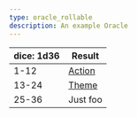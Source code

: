 ```yaml
---
type: oracle_rollable
description: An example Oracle
---
```


| dice: 1d36 | Result                                               |
| ---------- | ---------------------------------------------------- |
| 1-12       | [Action](oracle_rollable:sundered_isles/core/action) |
| 13-24      | [Theme](oracle_rollable:sundered_isles/core/theme)   |
| 25-36      | Just foo                                             |
